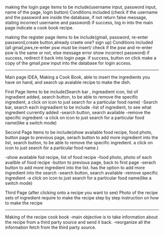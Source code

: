 making the login page
  items to be include(username input, password input, name of the page, login button)
  Conditions included (check if the username and the password are inside the database, if not return false message, stating incorrect username and password)
  if success, log in into the main page indicate a cook book recipe.

making the register page
  items to be include(gmail, password, re-enter password,create button,already craete one? sign up)
  Conditions included (all gmail,pws,re-enter psw must be insert/ check if the psw and re-enter psw is the same or not, else message error show incorrect password)
  if success, redirect it back into login page.
  if success, button on click make a copy of the gmail,psw input into the database for login access.

______________________________________________________________________________________________________________________________________________________________________

Main page IDEA,       Making a Cook Book,
able to insert the ingredients you have on hand, and search up avaiable recipe to make the dish.

First Page
items to be include(Search bar , ingreadient icon, list of ingradient added, search button, to be able to remove the specific ingredient, a click on icon to just search for a particular food name)
-Search bar, search each ingreadient to be include
-list of ingredient, to see what ingredient currently added
-search button, search available 
-remove the specific ingredient
-a click on icon to just search for a particular food name(like a switch mode)

Second Page
items to be include(show available food recipe, food photo, button page to previous page, serach button to add more ingredient into the list, search button, to be 
                    able to remove the specific ingredient. a click on icon to just search for a particular food name.)

-show available fod recipe, list of food recipe
-food photo, photo of each availble of food recipe
-button to previous page, back to first page
-serach button to add more ingredient into the list. has the option to add more ingredient into the search
-search button, search available
-remove specific ingredient
-a click on icon to just search for a particular food name(like a switch mode)

Third Page (after clicking onto a recipe you want to see)
Photo of the recipe
sets of ingredient require to make the recipe
step by step instruction on how to make the recipe

______________________________________________________________________________________________________________________________________________________________________

Making of the recipe cook book
-main objective is to take information about the recipe from a third party source and send it back.
-reorganize all the information fetch from the third party source.




















